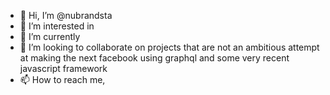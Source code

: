 - 👋 Hi, I’m @nubrandsta
- 👀 I’m interested in 
- 🌱 I’m currently 
- 💞️ I’m looking to collaborate on projects that are not an ambitious attempt at making the next facebook using graphql and some very recent javascript framework
- 📫 How to reach me, 

<!---
nubrandsta/nubrandsta is a ✨ special ✨ repository because its `README.md` (this file) appears on your GitHub profile.
You can click the Preview link to take a look at your changes.
--->
